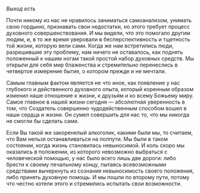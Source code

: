 *Выход есть*

Почти никому из нас не нравилось заниматься самоанализом, унимать свою гордыню, признавать свои недостатки, но этого требует процесс духовного совершенствования. И мы видели, что это помогало другим людям, и, в то же время уверовали в бесперспективность и тщетность той жизни, которую вели сами. Когда же нам встретились люди, разрешившие эту проблему, нам ничего не оставалось, как поднять положенный к нашим ногам такой простой набор духовных средств. Мы открыли для себя мир блаженства и стремительно перенеслись в четвертое измерение бытия, о котором прежде и не мечтали.

Самым главным фактом является не что иное, как появление у нас глубокого и действенного духовного опыта, который коренным образом изменил наше отношение к жизни, к друзьям и ко всему Божьему миру. Самое главное в нашей жизни сегодня — абсолютная уверенность в том, что Создатель совершенно чудодейственным способом вошел в наши сердца и жизни. Он сумел совершить для нас то, что мы никогда не смогли бы сделать сами.

Если Вы такой же закоренелый алкоголик, какими были мы, то считаем, что Вам нельзя останавливаться на полпути. Мы были в таком состоянии, когда жизнь становилась невыносимой. И коль скоро мы оказались в положении, из которого невозможно выбраться с человеческой помощью, у нас было всего лишь две дороги: либо брести к своему печальному концу, пытаясь всевозможными средствами вычеркнуть из сознания невыносимость своего положения, либо принять духовную помощь. И мы пошли по второму пути, потому что честно хотели этого и стремились испытать свои возможности.
